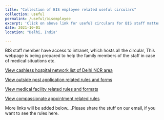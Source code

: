 ```yaml
---
title: "Collection of BIS employee related useful circulars"
collection: useful
permalink: /useful/bisemployee
excerpt: 'Click on above link for useful circulars for BIS staff matters .'
date: 2021-10-01
location: "Delhi, India"

---
```

BIS staff member have access to intranet,  which hosts all the circular, This webpage is being prepared to help the family members of the staff in case of medical situations etc.  

[View cashless hospital network list of Delhi NCR area](https://www.bis.gov.in/index.php/pensioners/)

[View outside post application related rules and forms](https://drive.google.com/drive/folders/10-FYRj-Lrfq3NEfWYaEgaFw_rZpyo6Um?usp=sharing)

[View medical facility related rules and formats](https://bislea.github.io/medical/)

[View compassionate appointment related rules](https://drive.google.com/drive/folders/1fI1V-GpZ6OsI1dMTBwbrMuyoR4hQuKtG?usp=sharing)

More links will be added below....Please share the stuff on our email, if you want to see the rules here.  


